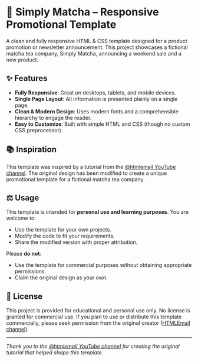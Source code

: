 # 🍵 Simply Matcha – Responsive Promotional Template

A clean and fully responsive HTML & CSS template designed for a product promotion or newsletter announcement. This project showcases a fictional matcha tea company, Simply Matcha, announcing a weekend sale and a new product.

## ✨ Features

- **Fully Responsive**: Great on desktops, tablets, and mobile devices.
- **Single Page Layout**: All information is presented plainly on a single page.
- **Clean & Modern Design**: Uses modern fonts and a comprehensible hierarchy to engage the reader.
- **Easy to Customize**: Built with simple HTML and CSS (though no custom CSS preprocessor).

## 📚 Inspiration

This template was inspired by a tutorial from the [@htmlemail YouTube channel](https://www.youtube.com/c/HTMLEmails). The original design has been modified to create a unique promotional template for a fictional matcha tea company.

## ⚖️ Usage

This template is intended for **personal use and learning purposes**. You are welcome to:

- Use the template for your own projects.
- Modify the code to fit your requirements.
- Share the modified version with proper attribution.

Please **do not**:

- Use the template for commercial purposes without obtaining appropriate permissions.
- Claim the original design as your own.

## 📄 License

This project is provided for educational and personal use only. No license is granted for commercial use. If you plan to use or distribute this template commercially, please seek permission from the original creator ([HTMLEmail channel](https://www.youtube.com/c/HTMLEmails)).

---

*Thank you to the [@htmlemail YouTube channel](https://www.youtube.com/c/HTMLEmails) for creating the original tutorial that helped shape this template.*
